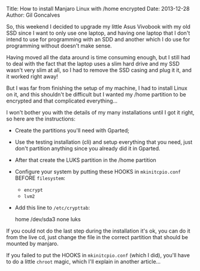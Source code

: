 Title: How to install Manjaro Linux with /home encrypted
Date: 2013-12-28
Author: Gil Goncalves

So, this weekend I decided to upgrade my little Asus Vivobook with my old SSD
since I want to only use one laptop, and having one laptop that I don't intend
to use for programming with an SDD and another which I do use for programming
without doesn't make sense.

Having moved all the data around is time consuming enough, but I still had to
deal with the fact that the laptop uses a slim hard drive and my SSD wasn't very
slim at all, so I had to remove the SSD casing and plug it it, and it worked
right away!

But I was far from finishing the setup of my machine, I had to install Linux on
it, and this shouldn't be difficult but I wanted my /home partition to be
encrypted and that complicated everything...

I won't bother you with the details of my many installations until I got it
right, so here are the instructions:

* Create the partitions you'll need with Gparted;
* Use the testing installation (cli) and setup everything that you need, just
don't partition anything since you already did it in Gparted.
* After that create the LUKS partition in the /home partition
* Configure your system by putting these HOOKS in `mkinitcpio.conf` BEFORE
`filesystem`:
    * `encrypt`
    * `lvm2`
* Add this line to `/etc/crypttab`:


    home /dev/sda3 none luks


If you could not do the last step during the installation it's ok, you can do
it from the live cd, just change the file in the correct partition that should
be mounted by manjaro.

If you failed to put the HOOKS in `mkinitcpio.conf` (which I did), you'll have
to do a little `chroot` magic, which I'll explain in another article...
